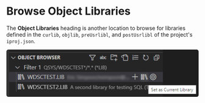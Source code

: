 # Browse Object Libraries

The **Object Libraries** heading is another location to browse for libraries defined in the `curlib`, `objlib`, `preUsrlibl`, and `postUsrlibl` of the project's `iproj.json`.

![Object Libraries](../../assets/ProjectExplorer_22.png)